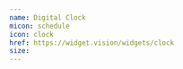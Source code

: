 ```yaml
---
name: Digital Clock
micon: schedule
icon: clock
href: https://widget.vision/widgets/clock
size: 
---
```



